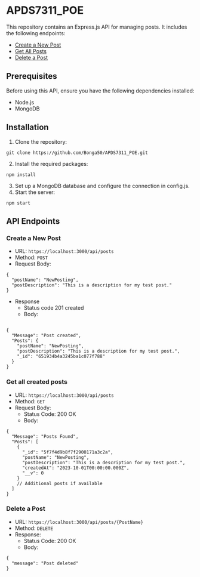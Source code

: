 # APDS7311_POE

This repository contains an Express.js API for managing posts. It includes the following endpoints:

- [Create a New Post](#create-a-new-post)
- [Get All Posts](#get-all-posts)
- [Delete a Post](#delete-a-post)

## Prerequisites

Before using this API, ensure you have the following dependencies installed:

- Node.js
- MongoDB

## Installation

1. Clone the repository:
```
git clone https://github.com/Bonga50/APDS7311_POE.git
```
2. Install the required packages:
```
npm install
```
3. Set up a MongoDB database and configure the connection in config.js.
4. Start the server:
```
npm start
```
## API Endpoints
### Create a New Post
* URL: `https://localhost:3000/api/posts`
* Method: `POST`
* Request Body:
```
{
  "postName": "NewPosting",
  "postDescription": "This is a description for my test post."
}
```
* Response
  * Status code 201 created 
  * Body:
```

{
  "Message": "Post created",
  "Posts": {
    "postName": "NewPosting",
    "postDescription": "This is a description for my test post.",
    "_id": "651934b4a3245ba1c077f788"
  }
}
```
### Get all created posts
* URL: `https://localhost:3000/api/posts`
* Method: `GET`
* Request Body:
  * Status Code: 200 OK
  * Body:
```
{
  "Message": "Posts Found",
  "Posts": [
    {
      "_id": "5f7f4d9b8f7f2900171a3c2a",
      "postName": "NewPosting",
      "postDescription": "This is a description for my test post.",
      "createdAt": "2023-10-01T00:00:00.000Z",
      "__v": 0
    }
    // Additional posts if available
  ]
}
```
### Delete a Post
* URL: `https://localhost:3000/api/posts/{PostName}`
* Method: `DELETE`
* Response:
  * Status Code: 200 OK
  * Body:
```
{
  "message": "Post deleted"
}
```
